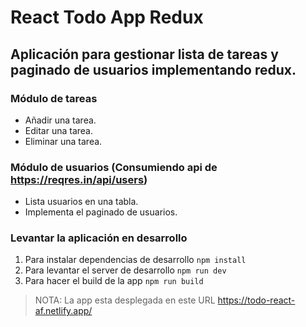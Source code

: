 # React Todo App Redux

## Aplicación para gestionar lista de tareas y paginado de usuarios implementando redux.

### Módulo de tareas
- Añadir una tarea.
- Editar una tarea.
- Eliminar una tarea.

### Módulo de usuarios (Consumiendo api de https://reqres.in/api/users)
- Lista usuarios en una tabla.
- Implementa el paginado de usuarios.

### Levantar la aplicación en desarrollo
1. Para instalar dependencias de desarrollo ```npm install```
2. Para levantar el server de desarrollo ```npm run dev```
3. Para hacer el build de la app ```npm run build```

> NOTA: La app esta desplegada en este URL https://todo-react-af.netlify.app/
